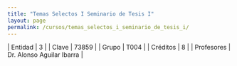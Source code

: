 ```yaml
---
title: "Temas Selectos I Seminario de Tesis I"
layout: page
permalink: /cursos/temas_selectos_i_seminario_de_tesis_i/
---
```




| Entidad | 3 |
| Clave | 73859 |
| Grupo | T004 |
| Créditos | 8 |
| Profesores | Dr. Alonso Aguilar Ibarra |
